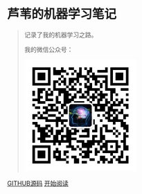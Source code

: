 # 芦苇的机器学习笔记

> 记录了我的机器学习之路。
>
> 
>
> 我的微信公众号：
>
> ![weixin_gongzhonghao](pic/weixin_gongzhonghao.png)





[GITHUB源码](https://github.com/luweiagi/machine-learning-notes)
[开始阅读](README.md)

